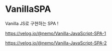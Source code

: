 # VanillaSPA
Vanilla JS로 구현하는 SPA !

https://velog.io/@nemo/Vanilla-JavaScript-SPA-1

https://velog.io/@nemo/Vanilla-JavaScript-SPA-2
